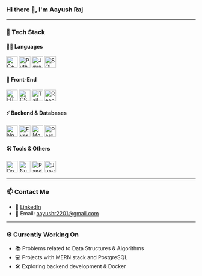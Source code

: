 ### Hi there 👋, I'm Aayush Raj
---

### 🧰 Tech Stack

#### 👨‍💻 Languages
<p>
  <img src="https://cdn.jsdelivr.net/gh/devicons/devicon/icons/cplusplus/cplusplus-original.svg" height="30" alt="C++" />
  <img src="https://cdn.jsdelivr.net/gh/devicons/devicon/icons/python/python-original.svg" height="30" alt="Python" />
  <img src="https://cdn.jsdelivr.net/gh/devicons/devicon/icons/javascript/javascript-original.svg" height="30" alt="JavaScript" />
  <img src="https://cdn.jsdelivr.net/gh/devicons/devicon/icons/mysql/mysql-original.svg" height="30" alt="SQL" />
</p>

#### 🎨 Front-End
<p>
  <img src="https://cdn.jsdelivr.net/gh/devicons/devicon/icons/html5/html5-original.svg" height="30" alt="HTML5" />
  <img src="https://cdn.jsdelivr.net/gh/devicons/devicon/icons/css3/css3-original.svg" height="30" alt="CSS3" />
  <img src="https://www.vectorlogo.zone/logos/tailwindcss/tailwindcss-icon.svg" height="30" alt="Tailwind CSS" />
  <img src="https://cdn.jsdelivr.net/gh/devicons/devicon/icons/react/react-original.svg" height="30" alt="React.js" />
</p>

#### ⚡ Backend & Databases
<p>
  <img src="https://cdn.jsdelivr.net/gh/devicons/devicon/icons/nodejs/nodejs-original.svg" height="30" alt="Node.js" />
  <img src="https://cdn.jsdelivr.net/gh/devicons/devicon/icons/express/express-original.svg" height="30" alt="Express.js" />
  <img src="https://cdn.jsdelivr.net/gh/devicons/devicon/icons/mongodb/mongodb-original.svg" height="30" alt="MongoDB" />
  <img src="https://cdn.jsdelivr.net/gh/devicons/devicon/icons/postgresql/postgresql-original.svg" height="30" alt="PostgreSQL" />
</p>

#### 🛠 Tools & Others
<p>
  <img src="https://cdn.jsdelivr.net/gh/devicons/devicon/icons/docker/docker-original.svg" height="30" alt="Docker" />
  <img src="https://cdn.jsdelivr.net/gh/devicons/devicon/icons/numpy/numpy-original.svg" height="30" alt="NumPy" />
  <img src="https://cdn.jsdelivr.net/gh/devicons/devicon/icons/pandas/pandas-original.svg" height="30" alt="Pandas" />
  <img src="https://cdn.jsdelivr.net/gh/devicons/devicon/icons/jupyter/jupyter-original.svg" height="30" alt="Jupyter Notebook" />
</p>

---

### 📫 Contact Me

- 💼 [LinkedIn](https://www.linkedin.com/in/aayush-raj-b86330246/)
- 📧 Email: aayushr2201@gmail.com

---

### ⚙️ Currently Working On

- 📚 Problems related to Data Structures & Algorithms  
- 💻 Projects with MERN stack and PostgreSQL  
- 🛠 Exploring backend development & Docker
